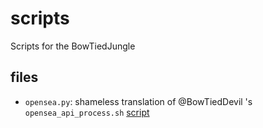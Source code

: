 # scripts

Scripts for the BowTiedJungle


## files
- `opensea.py`: shameless translation of @BowTiedDevil 's `opensea_api_process.sh` [script](https://github.com/BowTiedJungle/scripts/blob/main/opensea_api_process.sh)